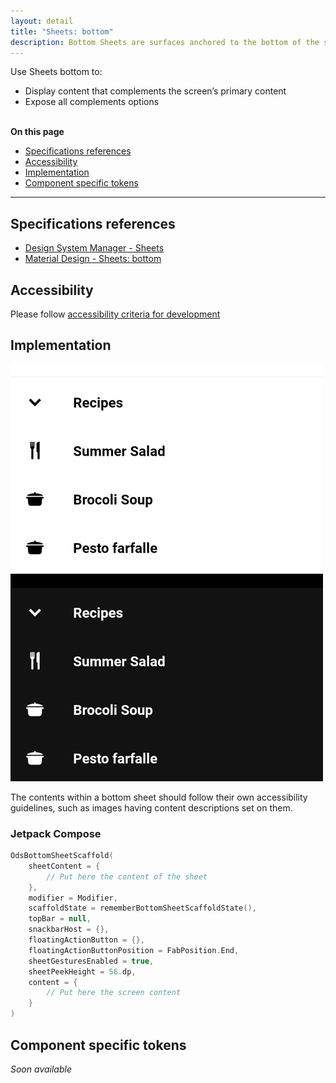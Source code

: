 ```yaml
---
layout: detail
title: "Sheets: bottom"
description: Bottom Sheets are surfaces anchored to the bottom of the screen that present users supplement content.
---
```


Use Sheets bottom to:

* Display content that complements the screen’s primary content
* Expose all complements options

<br>**On this page**

* [Specifications references](#specifications-references)
* [Accessibility](#accessibility)
* [Implementation](#implementation)
* [Component specific tokens](#component-specific-tokens)

---

## Specifications references

- [Design System Manager - Sheets](https://system.design.orange.com/0c1af118d/p/81f927-sheets-bottom/b/47b99b)
- [Material Design - Sheets: bottom](https://material.io/components/sheets-bottom)

## Accessibility

Please follow [accessibility criteria for development](https://a11y-guidelines.orange.com/en/mobile/android/development/)

## Implementation

![BottomSheet light](images/sheetbottom_light.png) ![BottomSheet dark](images/sheetbottom_dark.png)

The contents within a bottom sheet should follow their own accessibility guidelines, such as images having content descriptions set on them.

### Jetpack Compose

```kotlin
OdsBottomSheetScaffold(
    sheetContent = {
        // Put here the content of the sheet
    },
    modifier = Modifier,
    scaffoldState = rememberBottomSheetScaffoldState(),
    topBar = null,
    snackbarHost = {},
    floatingActionButton = {},
    floatingActionButtonPosition = FabPosition.End,
    sheetGesturesEnabled = true,
    sheetPeekHeight = 56.dp,
    content = {
        // Put here the screen content
    }
)
```

## Component specific tokens

_Soon available_